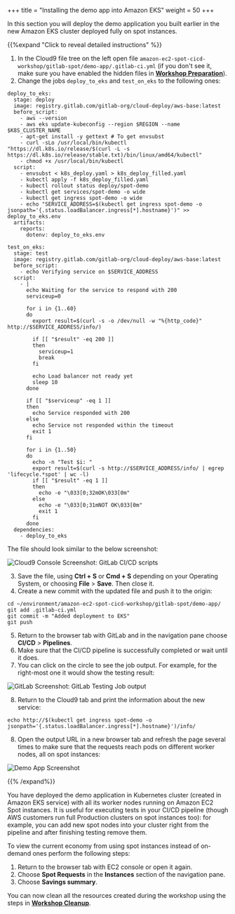 +++
title = "Installing the demo app into Amazon EKS"
weight = 50
+++

In this section you will deploy the demo application you built earlier in the new Amazon EKS cluster deployed fully on spot instances.

{{%expand "Click to reveal detailed instructions" %}}
1. In the Cloud9 file tree on the left open file `amazon-ec2-spot-cicd-workshop/gitlab-spot/demo-app/.gitlab-ci.yml` (if you don't see it, make sure you have enabled the hidden files in [**Workshop Preparation**](prep.html)).
2. Change the jobs `deploy_to_eks` and `test_on_eks` to the following ones:

```
deploy_to_eks:
  stage: deploy
  image: registry.gitlab.com/gitlab-org/cloud-deploy/aws-base:latest
  before_script:
    - aws --version
    - aws eks update-kubeconfig --region $REGION --name $K8S_CLUSTER_NAME
    - apt-get install -y gettext # To get envsubst
    - curl -sLo /usr/local/bin/kubectl "https://dl.k8s.io/release/$(curl -L -s https://dl.k8s.io/release/stable.txt)/bin/linux/amd64/kubectl"
    - chmod +x /usr/local/bin/kubectl
  script:
    - envsubst < k8s_deploy.yaml > k8s_deploy_filled.yaml
    - kubectl apply -f k8s_deploy_filled.yaml
    - kubectl rollout status deploy/spot-demo
    - kubectl get services/spot-demo -o wide
    - kubectl get ingress spot-demo -o wide
    - echo "SERVICE_ADDRESS=$(kubectl get ingress spot-demo -o jsonpath='{.status.loadBalancer.ingress[*].hostname}')" >> deploy_to_eks.env
  artifacts:
    reports:
      dotenv: deploy_to_eks.env

test_on_eks:
  stage: test
  image: registry.gitlab.com/gitlab-org/cloud-deploy/aws-base:latest
  before_script:
    - echo Verifying service on $SERVICE_ADDRESS
  script:
    - |
      echo Waiting for the service to respond with 200
      serviceup=0

      for i in {1..60}
      do
        export result=$(curl -s -o /dev/null -w "%{http_code}" http://$SERVICE_ADDRESS/info/)

        if [[ "$result" -eq 200 ]]
        then
          serviceup=1
          break
        fi

        echo Load balancer not ready yet
        sleep 10
      done

      if [[ "$serviceup" -eq 1 ]]
      then
        echo Service responded with 200
      else
        echo Service not responded within the timeout
        exit 1
      fi

      for i in {1..50}
      do
        echo -n "Test $i: "
        export result=$(curl -s http://$SERVICE_ADDRESS/info/ | egrep 'lifecycle.*spot' | wc -l)
        if [[ "$result" -eq 1 ]]
        then
          echo -e "\033[0;32mOK\033[0m"
        else
          echo -e "\033[0;31mNOT OK\033[0m"
          exit 1
        fi
      done
  dependencies:
    - deploy_to_eks
```

The file should look similar to the below screenshot:

![Cloud9 Console Screenshot: GitLab CI/CD scripts](/images/gitlab-spot/Cloud9-GitLabCI.png)

3. Save the file, using **Ctrl + S** or **Cmd + S** depending on your Operating System, or choosing **File** > **Save**. Then close it.
4. Create a new commit with the updated file and push it to the origin:

```
cd ~/environment/amazon-ec2-spot-cicd-workshop/gitlab-spot/demo-app/
git add .gitlab-ci.yml
git commit -m "Added deployment to EKS"
git push
```

5. Return to the browser tab with GitLab and in the navigation pane choose **CI/CD** > **Pipelines**.
6. Make sure that the CI/CD pipeline is successfully completed or wait until it does.
7. You can click on the circle to see the job output. For example, for the right-most one it would show the testing result:

![GitLab Screenshot: GitLab Testing Job output](/images/gitlab-spot/GitLab-TestingJob.png)

8. Return to the Cloud9 tab and print the information about the new service:

```
echo http://$(kubectl get ingress spot-demo -o jsonpath='{.status.loadBalancer.ingress[*].hostname}')/info/
```

8. Open the output URL in a new browser tab and refresh the page several times to make sure that the requests reach pods on different worker nodes, all on spot instances:

![Demo App Screenshot](/images/gitlab-spot/DemoApp.png)

{{% /expand%}}

You have deployed the demo application in Kubernetes cluster (created in Amazon EKS service) with all its worker nodes running on Amazon EC2 Spot instances. It is useful for executing tests in your CI/CD pipeline (though AWS customers run full Production clusters on spot instances too): for example, you can add new spot nodes into your cluster right from the pipeline and after finishing testing remove them.

To view the current economy from using spot instances instead of on-demand ones perform the following steps:

1. Return to the browser tab with EC2 console or open it again.
2. Choose **Spot Requests** in the **Instances** section of the navigation pane.
3. Choose **Savings summary**.

You can now clean all the resources created during the workshop using the steps in [**Workshop Cleanup**](cleanup.html).